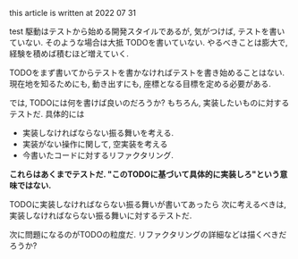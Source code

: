 <!--
title: 自分に向けたTDDのメモ
tags: クソ記事,初心者
private: false
-->

this article is written at 2022 07 31

test 駆動はテストから始める開発スタイルであるが,
気がつけば, テストを書いていない.
そのような場合は大抵 TODOを書いていない.
やるべきことは膨大で, 経験を積めば積むほど増えていく.

TODOをまず書いてからテストを書かなければテストを書き始めることはない.
現在地を知るためにも, 動き出すにも, 座標となる目標を定める必要がある.
 

では, TODOには何を書けば良いのだろうか?
もちろん, 実装したいものに対するテストだ.
具体的には
- 実装しなければならない振る舞いを考える.
- 実装がない操作に関して, 空実装を考える
- 今書いたコードに対するリファクタリング.


**これらはあくまでテストだ. "このTODOに基づいて具体的に実装しろ"という意味ではない.**

TODOに実装しなければならない振る舞いが書いてあったら
次に考えるべきは, 実装しなければならない振る舞いに対するテストだ.

次に問題になるのがTODOの粒度だ.
リファクタリングの詳細などは描くべきだろうか?
